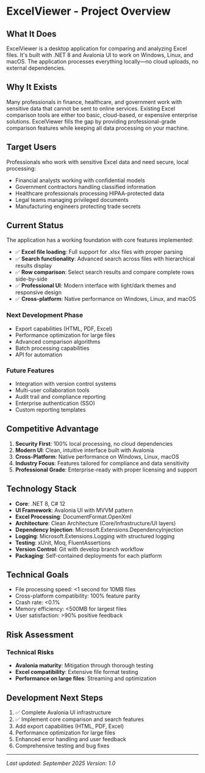 # ExcelViewer - Project Overview

## What It Does

ExcelViewer is a desktop application for comparing and analyzing Excel files. It's built with .NET 8 and Avalonia UI to work on Windows, Linux, and macOS. The application processes everything locally—no cloud uploads, no external dependencies.

## Why It Exists

Many professionals in finance, healthcare, and government work with sensitive data that cannot be sent to online services. Existing Excel comparison tools are either too basic, cloud-based, or expensive enterprise solutions. ExcelViewer fills the gap by providing professional-grade comparison features while keeping all data processing on your machine.

## Target Users

Professionals who work with sensitive Excel data and need secure, local processing:

- Financial analysts working with confidential models
- Government contractors handling classified information
- Healthcare professionals processing HIPAA-protected data
- Legal teams managing privileged documents
- Manufacturing engineers protecting trade secrets

## Current Status

The application has a working foundation with core features implemented:

- ✅ **Excel file loading**: Full support for .xlsx files with proper parsing
- ✅ **Search functionality**: Advanced search across files with hierarchical results display
- ✅ **Row comparison**: Select search results and compare complete rows side-by-side
- ✅ **Professional UI**: Modern interface with light/dark themes and responsive design
- ✅ **Cross-platform**: Native performance on Windows, Linux, and macOS

### Next Development Phase

- Export capabilities (HTML, PDF, Excel)
- Performance optimization for large files
- Advanced comparison algorithms
- Batch processing capabilities
- API for automation

### Future Features

- Integration with version control systems
- Multi-user collaboration tools
- Audit trail and compliance reporting
- Enterprise authentication (SSO)
- Custom reporting templates

## Competitive Advantage

1. **Security First**: 100% local processing, no cloud dependencies
2. **Modern UI**: Clean, intuitive interface built with Avalonia
3. **Cross-Platform**: Native performance on Windows, Linux, macOS
4. **Industry Focus**: Features tailored for compliance and data sensitivity
5. **Professional Grade**: Enterprise-ready with proper licensing and support

## Technology Stack

- **Core**: .NET 8, C# 12
- **UI Framework**: Avalonia UI with MVVM pattern
- **Excel Processing**: DocumentFormat.OpenXml
- **Architecture**: Clean Architecture (Core/Infrastructure/UI layers)
- **Dependency Injection**: Microsoft.Extensions.DependencyInjection
- **Logging**: Microsoft.Extensions.Logging with structured logging
- **Testing**: xUnit, Moq, FluentAssertions
- **Version Control**: Git with develop branch workflow
- **Packaging**: Self-contained deployments for each platform

## Technical Goals

- File processing speed: <1 second for 10MB files
- Cross-platform compatibility: 100% feature parity
- Crash rate: <0.1%
- Memory efficiency: <500MB for largest files
- User satisfaction: >90% positive feedback

## Risk Assessment

### Technical Risks

- **Avalonia maturity**: Mitigation through thorough testing
- **Excel compatibility**: Extensive file format testing
- **Performance on large files**: Streaming and optimization

## Development Next Steps

1. ✅ Complete Avalonia UI infrastructure
2. ✅ Implement core comparison and search features
3. Add export capabilities (HTML, PDF, Excel)
4. Performance optimization for large files
5. Enhanced error handling and user feedback
6. Comprehensive testing and bug fixes

---

*Last updated: September 2025*
*Version: 1.0*
